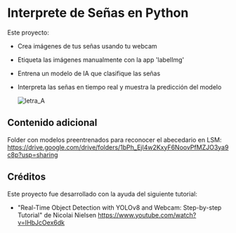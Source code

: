 # Interprete de Señas en Python

Este proyecto:
- Crea imágenes de tus señas usando tu webcam
- Etiqueta las imágenes manualmente con la app 'labelImg'
- Entrena un modelo de IA que clasifique las señas
- Interpreta las señas en tiempo real y muestra la predicción del modelo

  ![letra_A](https://github.com/A01750545-BRDA/Interpreta-Senas-yolov8/assets/133681301/067eedc8-d44e-4a4d-8d02-d1487faf8fa3)

## Contenido adicional

Folder con modelos preentrenados para reconocer el abecedario en LSM:
https://drive.google.com/drive/folders/1bPh_Ejl4w2KxyF6NoovPfMZJO3ya9c8p?usp=sharing

## Créditos

Este proyecto fue desarrollado con la ayuda del siguiente tutorial:

- "Real-Time Object Detection with YOLOv8 and Webcam: Step-by-step Tutorial" de Nicolai Nielsen
https://www.youtube.com/watch?v=IHbJcOex6dk
